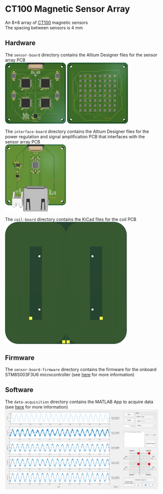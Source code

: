 # CT100 Magnetic Sensor Array

An 8×8 array of [CT100](https://www.allegromicro.com/-/media/files/datasheets/ct100-datasheet.pdf) magnetic sensors\
The spacing between sensors is 4 mm

## Hardware

The `sensor-board` directory contains the Altium Designer files for the sensor array PCB\
<img src="figures/sensor-board-top.png" width=200>
<img src="figures/sensor-board-bot.png" width=200>

The `interface-board` directory contains the Altium Designer files for the power regulation and signal amplification PCB that interfaces with the sensor array PCB\
<img src="figures/interface-board.png" width=200>

The `coil-board` directory contains the KiCad files for the coil PCB\
<img src="figures/coil-board.png" width=400>

## Firmware

The `sensor-board-firmware` directory contains the firmware for the onboard STM8S003F3U6 microcontroller (see [here](sensor-board-firmware/README.md) for more information)


## Software

The `data-acquisition` directory contains the MATLAB App to acquire data (see [here](data-acquisition/README.md) for more information)\
![](figures/data-acquisition-GUI.png)